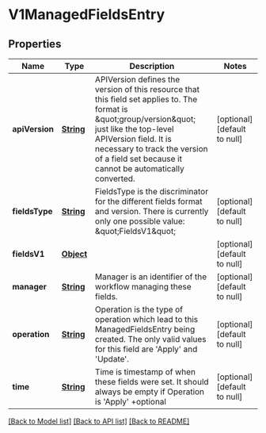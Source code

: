 # V1ManagedFieldsEntry
## Properties

Name | Type | Description | Notes
------------ | ------------- | ------------- | -------------
**apiVersion** | [**String**](string.md) | APIVersion defines the version of this resource that this field set applies to. The format is \&quot;group/version\&quot; just like the top-level APIVersion field. It is necessary to track the version of a field set because it cannot be automatically converted. | [optional] [default to null]
**fieldsType** | [**String**](string.md) | FieldsType is the discriminator for the different fields format and version. There is currently only one possible value: \&quot;FieldsV1\&quot; | [optional] [default to null]
**fieldsV1** | [**Object**](.md) |  | [optional] [default to null]
**manager** | [**String**](string.md) | Manager is an identifier of the workflow managing these fields. | [optional] [default to null]
**operation** | [**String**](string.md) | Operation is the type of operation which lead to this ManagedFieldsEntry being created. The only valid values for this field are &#39;Apply&#39; and &#39;Update&#39;. | [optional] [default to null]
**time** | [**String**](string.md) | Time is timestamp of when these fields were set. It should always be empty if Operation is &#39;Apply&#39; +optional | [optional] [default to null]

[[Back to Model list]](../README.md#documentation-for-models) [[Back to API list]](../README.md#documentation-for-api-endpoints) [[Back to README]](../README.md)

